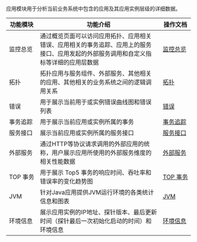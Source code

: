 

应用模块用于分析当前业务系统中包含的应用及其应用实例层级的详细数据。

| 功能模块 | 功能介绍                                                     | 操作文档     |
| -------- | ------------------------------------------------------------ | ------------ |
| 监控总览 | 通过概览页面可以访问应用拓扑、应用相关错误、应用相关的事务追踪、应用上的服务接口、应用发起的外部服务调用和自定义指标等详细的应用层数据 | [监控总览](https://cloud.tencent.com/document/product/1349/52287) |
| 拓扑     | 拓扑应用与服务组件、外部服务、其他相关的应用、其他相关的业务系统之间的逻辑调用关系 | [拓扑](https://cloud.tencent.com/document/product/1349/52288)     |
| 错误     | 用于展示当前用于或实例错误曲线图和错误列表                 | [错误](https://cloud.tencent.com/document/product/1349/52317)     |
| 事务追踪 | 用于展示当前应用或实例所属的事务                        | [事务追踪](https://cloud.tencent.com/document/product/1349/52249) |
| 服务接口 | 展示当前应用或实例所属的服务接口                         | [服务接口](https://cloud.tencent.com/document/product/1349/52259) |
| 外部服务 | 通过HTTP等协议请求调用的外部应用的统称，用户展示应用所使用的外部服务维度的相关性能数据 | [外部服务](https://cloud.tencent.com/document/product/1349/52289) |
| <nobr>TOP 事务</nobr> | 用于展示 Top5 事务的响应时间、吞吐率和错误率的变化趋势图     | <nobr>[TOP 事务]()</nobr> |
| JVM      | 针对Java应用提供JVM运行环境的各类统计信息和图表              | [JVM](https://cloud.tencent.com/document/product/1349/52284)      |
| 环境信息 | 展示应用实例的IP地址、探针版本、最后更新时间（探针最后一次初始化启动的时间）和环境信息 | [环境信息](https://cloud.tencent.com/document/product/1349/52286) |





